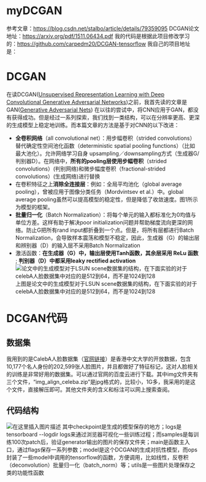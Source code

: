 # myDCGAN
参考文章：https://blog.csdn.net/stalbo/article/details/79359095
DCGAN论文地址：https://arxiv.org/pdf/1511.06434.pdf
我的代码是根据此项目修改学习的：https://github.com/carpedm20/DCGAN-tensorflow
我自己的项目地址是：
# DCGAN
在读DCGAN([Unsupervised Representation Learning with Deep Convolutional Generative Adversarial Networks](https://arxiv.org/pdf/1511.06434.pdf))之前，我首先读的文章是GAN([Generative Adversarial Nets](https://arxiv.org/pdf/1406.2661.pdf))
在以往的尝试中，将CNN应用于GAN，都没有获得成功。但是经过一系列探索，我们找到一类结构，可以在分辨率更高、更深的生成模型上稳定地训练。而本篇文章的方法是基于对CNN的以下改进：

 - **全卷积网络**（all convolutional net）：用步幅卷积（strided convolutions）替代确定性空间池化函数（deterministic spatial pooling functions）（比如最大池化）。允许网络学习自身 upsampling／downsampling方式（生成器G/判别器D）。在网络中，**所有的pooling层使用步幅卷积**（strided convolutions）(判别网络)和微步幅度卷积（fractional-strided convolutions）(生成网络)进行替换
 - 在卷积特征之上**消除全连接层**：例如：全局平均池化（global average pooling），曾被应用于图像分类任务（Mordvintsev et al.）中。global average pooling虽然可以提高模型的稳定性，但是降低了收敛速度。图1所示为模型的框架。
 - **批量归一化**（Batch Normalization）：将每个单元的输入都标准化为0均值与单位方差。这样有助于解决poor initialization问题并帮助梯度流向更深的网络。防止G把所有rand input都折叠到一个点。但是，将所有层都进行Batch Normalization，会导致样本震荡和模型不稳定，因此，生成器（G）的输出层和辨别器（D）的输入层不采用Batch Normalization
 - 激活函数：**在生成器（G）中，**输出层使用Tanh函数**，**其余层采用 ReLu 函数**** ; **判别器（D）中都采用leaky rectified activation**
 ![论文中的生成模型对于LSUN scene数据集的结构，在下面实验的对于celebA人脸数据集中对应的是512到64，而不是1024到128](https://img-blog.csdnimg.cn/20181116175605948.png?x-oss-process=image/watermark,type_ZmFuZ3poZW5naGVpdGk,shadow_10,text_aHR0cHM6Ly9ibG9nLmNzZG4ubmV0L3FpbmxpdXFpbg==,size_16,color_FFFFFF,t_70)上图是论文中的生成模型对于LSUN scene数据集的结构，在下面实验的对于celebA人脸数据集中对应的是512到64，而不是1024到128
 # DCGAN代码
 ## 数据集
 我用到的是CalebA人脸数据集（[官网链接](http://mmlab.ie.cuhk.edu.hk/projects/CelebA.html)）是香港中文大学的开放数据，包含10,177个名人身份的202,599张人脸图片，并且都做好了特征标记，这对人脸相关的训练是非常好用的数据集。可以通过官网的百度云进行下载。其中img文件夹有三个文件，“img_align_celeba.zip”是jpg格式的，比较小，1G多，我采用的是这个文件，直接解压即可。其他文件夹的含义和标注可以网上搜索查阅。
 ## 代码结构
 ![在这里插入图片描述](https://img-blog.csdnimg.cn/20181116181605608.png)
 其中checkpoint是生成的模型保存的地方；logs是tensorboard --logdir logs来通过浏览器可视化一些训练过程；而samples是每训练100次patch后，验证generator输出的图片的保存文件夹；main是函数主入口，通过flags保存一系列参数；model是这个DCGAN的生成对抗性模型，而ops封装了一些model中调用的tensorflow的函数，方便调用，比如线性，反卷积（deconvolution）批量归一化（batch_norm）等；utils是一些图片处理保存之类的功能性函数
